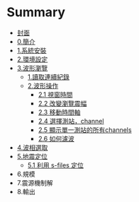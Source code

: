 # Summary

* [封面](README.md)
* [0.簡介](0jian-jie.md)
* [1.系統安裝](1xi-tong-an-zhuang.md)
* [2.環境設定](chapter1.md)
* [3.波形瀏覽](a.md)
  * [1.讀取連續紀錄](a/1du-qu-lian-xu-ji-lu.md)
  * [2.波形操作](a/2bo-xing-cao-zuo.md)
    * [2.1 視窗時間](a/2bo-xing-cao-zuo/21-shi-chuang-shi-jian.md)
    * [2.2 改變瀏覽震幅](a/2bo-xing-cao-zuo/22-gai-bian-liu-lan-zhen-fu.md)
    * [2.3 移動時間軸](a/2bo-xing-cao-zuo/23-yi-dong-shi-jian-zhou.md)
    * [2.4 選擇測站，channel](a/2bo-xing-cao-zuo/24-xuan-ze-ce-zhan-ff0c-channel.md)
    * [2.5 顯示單一測站的所有channels](a/2bo-xing-cao-zuo/25-xian-shi-dan-yi-ce-zhan-de-suo-you-channels.md)
    * [2.6 如何濾波](a/2bo-xing-cao-zuo/26-ru-he-lv-bo.md)
* [4.波相選取](aa.md)
* [5.地震定位](5di-zhen-ding-wei.md)
  * [5.1 利用 s-files 定位](5di-zhen-ding-wei/51-61-locate-a-local-event-using-phases-in-s-file.md)
* 6.規模
* 7.震源機制解
* 8.輸出

